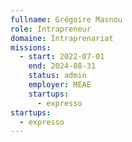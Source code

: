 ```yaml
---
fullname: Grégoire Masnou
role: Intrapreneur
domaine: Intraprenariat
missions:
  - start: 2022-07-01
    end: 2024-08-31
    status: admin
    employer: MEAE
    startups:
      - expresso
startups:
  - expresso
---
```

